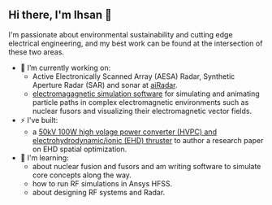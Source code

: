 ## Hi there, I'm Ihsan 👋

I'm passionate about environmental sustainability and cutting edge electrical engineering, and my best work can be found at the intersection of these two areas.  

- 🔭 I’m currently working on:  
  - Active Electronically Scanned Array (AESA) Radar, Synthetic Aperture Radar (SAR) and sonar at [aiRadar](https://airadar.com).  
  - [electromagagnetic simulation software](https://github.com/ihsan-sa/Lorentz-Solver-V2) for simulating and animating particle paths in complex electromagnetic environments such as nuclear fusors and visualizing their electromagnetic vector fields.  
- ⚡ I've built:
  - a [50kV 100W high volage power converter (HVPC) and electrohydrodynamic/ionic (EHD) thruster](https://github.com/ihsan-sa/Ionic-Thruster-and-HVPC) to author a research paper on EHD spatial optimization.
- 🌱 I'm learning:
  - about nuclear fusion and fusors and am writing software to simulate core concepts along the way.
  - how to run RF simulations in Ansys HFSS.
  - about designing RF systems and Radar.


<!--
**ihsan-sa/ihsan-sa** is a ✨ _special_ ✨ repository because its `README.md` (this file) appears on your GitHub profile.

Here are some ideas to get you started:

- 🔭 I’m currently working on ...
- 🌱 I’m currently learning ...
- 👯 I’m looking to collaborate on ...
- 🤔 I’m looking for help with ...
- 💬 Ask me about ...
- 📫 How to reach me: ...
- 😄 Pronouns: ...
- ⚡ Fun fact: ...
-->
